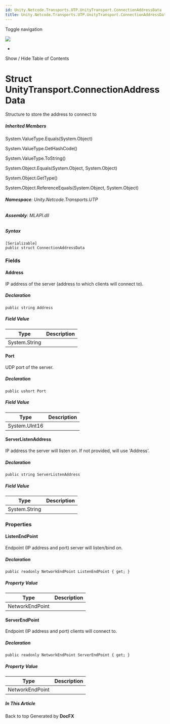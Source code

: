 ```yaml
---
id: Unity.Netcode.Transports.UTP.UnityTransport.ConnectionAddressData
title: Unity.Netcode.Transports.UTP.UnityTransport.ConnectionAddressData
---
```


<div id="wrapper">

<div>

<div class="container">

<div class="navbar-header">

Toggle navigation

<img src="../logo.svg" id="logo" class="svg" />

</div>

<div id="navbar" class="collapse navbar-collapse">

<div class="form-group">

</div>

</div>

</div>

<div class="subnav navbar navbar-default">

<div id="breadcrumb" class="container hide-when-search">

-   

</div>

</div>

</div>

<div class="container body-content hide-when-search" role="main">

<div class="sidenav hide-when-search">

Show / Hide Table of Contents

<div id="sidetoggle" class="sidetoggle collapse">

<div id="sidetoc">

</div>

</div>

</div>

<div class="article row grid-right">

<div class="col-md-10">

# Struct UnityTransport.ConnectionAddressData

<div class="markdown level0 summary">

Structure to store the address to connect to

</div>

<div class="markdown level0 conceptual">

</div>

<div class="inheritedMembers">

##### Inherited Members

<div>

System.ValueType.Equals(System.Object)

</div>

<div>

System.ValueType.GetHashCode()

</div>

<div>

System.ValueType.ToString()

</div>

<div>

System.Object.Equals(System.Object, System.Object)

</div>

<div>

System.Object.GetType()

</div>

<div>

System.Object.ReferenceEquals(System.Object, System.Object)

</div>

</div>

###### **Namespace**: Unity.Netcode.Transports.UTP

###### **Assembly**: MLAPI.dll

##### Syntax

<div class="codewrapper">

``` lang-csharp
[Serializable]
public struct ConnectionAddressData
```

</div>

### Fields

#### Address

<div class="markdown level1 summary">

IP address of the server (address to which clients will connect to).

</div>

<div class="markdown level1 conceptual">

</div>

##### Declaration

<div class="codewrapper">

``` lang-csharp
public string Address
```

</div>

##### Field Value

| Type          | Description |
|---------------|-------------|
| System.String |             |

#### Port

<div class="markdown level1 summary">

UDP port of the server.

</div>

<div class="markdown level1 conceptual">

</div>

##### Declaration

<div class="codewrapper">

``` lang-csharp
public ushort Port
```

</div>

##### Field Value

| Type          | Description |
|---------------|-------------|
| System.UInt16 |             |

#### ServerListenAddress

<div class="markdown level1 summary">

IP address the server will listen on. If not provided, will use
'Address'.

</div>

<div class="markdown level1 conceptual">

</div>

##### Declaration

<div class="codewrapper">

``` lang-csharp
public string ServerListenAddress
```

</div>

##### Field Value

| Type          | Description |
|---------------|-------------|
| System.String |             |

### Properties

#### ListenEndPoint

<div class="markdown level1 summary">

Endpoint (IP address and port) server will listen/bind on.

</div>

<div class="markdown level1 conceptual">

</div>

##### Declaration

<div class="codewrapper">

``` lang-csharp
public readonly NetworkEndPoint ListenEndPoint { get; }
```

</div>

##### Property Value

| Type            | Description |
|-----------------|-------------|
| NetworkEndPoint |             |

#### ServerEndPoint

<div class="markdown level1 summary">

Endpoint (IP address and port) clients will connect to.

</div>

<div class="markdown level1 conceptual">

</div>

##### Declaration

<div class="codewrapper">

``` lang-csharp
public readonly NetworkEndPoint ServerEndPoint { get; }
```

</div>

##### Property Value

| Type            | Description |
|-----------------|-------------|
| NetworkEndPoint |             |

</div>

<div class="hidden-sm col-md-2" role="complementary">

<div class="sideaffix">

<div class="contribution">

</div>

##### In This Article

<div>

</div>

</div>

</div>

</div>

</div>

<div class="grad-bottom">

</div>

<div class="footer">

<div class="container">

Back to top Generated by **DocFX**

</div>

</div>

</div>
